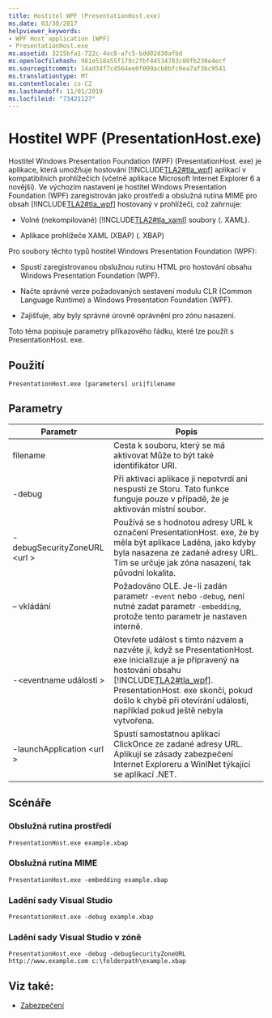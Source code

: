 ```yaml
---
title: Hostitel WPF (PresentationHost.exe)
ms.date: 03/30/2017
helpviewer_keywords:
- WPF Host application [WPF]
- PresentationHost.exe
ms.assetid: 3215bfa1-722c-4ac8-a7c5-bdd02d30afbd
ms.openlocfilehash: 981e518a55f179c2fbf44534783c80fb230e4ecf
ms.sourcegitcommit: 14ad34f7c4564ee0f009acb8bfc0ea7af3bc9541
ms.translationtype: MT
ms.contentlocale: cs-CZ
ms.lasthandoff: 11/01/2019
ms.locfileid: "73421127"
---
```

# <a name="wpf-host-presentationhostexe"></a>Hostitel WPF (PresentationHost.exe)
Hostitel Windows Presentation Foundation (WPF) (PresentationHost. exe) je aplikace, která umožňuje hostování [!INCLUDE[TLA2#tla_wpf](../../../../includes/tla2sharptla-wpf-md.md)] aplikací v kompatibilních prohlížečích (včetně aplikace Microsoft Internet Explorer 6 a novější). Ve výchozím nastavení je hostitel Windows Presentation Foundation (WPF) zaregistrován jako prostředí a obslužná rutina MIME pro obsah [!INCLUDE[TLA2#tla_wpf](../../../../includes/tla2sharptla-wpf-md.md)] hostovaný v prohlížeči, což zahrnuje:  
  
- Volné (nekompilované) [!INCLUDE[TLA2#tla_xaml](../../../../includes/tla2sharptla-xaml-md.md)] soubory (. XAML).  
  
- Aplikace prohlížeče XAML (XBAP) (. XBAP)  
  
 Pro soubory těchto typů hostitel Windows Presentation Foundation (WPF):  
  
- Spustí zaregistrovanou obslužnou rutinu HTML pro hostování obsahu Windows Presentation Foundation (WPF).  
  
- Načte správné verze požadovaných sestavení modulu CLR (Common Language Runtime) a Windows Presentation Foundation (WPF).  
  
- Zajišťuje, aby byly správné úrovně oprávnění pro zónu nasazení.  
  
 Toto téma popisuje parametry příkazového řádku, které lze použít s PresentationHost. exe.  
  
## <a name="usage"></a>Použití  
 `PresentationHost.exe [parameters] uri|filename`  
  
## <a name="parameters"></a>Parametry  
  
|Parametr|Popis|  
|---------------|-----------------|  
|filename|Cesta k souboru, který se má aktivovat Může to být také identifikátor URI.|  
|-debug|Při aktivaci aplikace ji nepotvrdí ani nespustí ze Storu. Tato funkce funguje pouze v případě, že je aktivován místní soubor.|  
|-debugSecurityZoneURL \<url >|Používá se s hodnotou adresy URL k označení PresentationHost. exe, že by měla být aplikace Laděna, jako kdyby byla nasazena ze zadané adresy URL. Tím se určuje jak zóna nasazení, tak původní lokalita.|  
|– vkládání|Požadováno OLE. Je-li zadán parametr `-event` nebo `-debug`, není nutné zadat parametr `-embedding`, protože tento parametr je nastaven interně.|  
|-\<eventname události >|Otevřete událost s tímto názvem a nazvěte ji, když se PresentationHost. exe inicializuje a je připravený na hostování obsahu [!INCLUDE[TLA2#tla_wpf](../../../../includes/tla2sharptla-wpf-md.md)]. PresentationHost. exe skončí, pokud došlo k chybě při otevírání události, například pokud ještě nebyla vytvořena.|  
|-launchApplication \<url >|Spustí samostatnou aplikaci ClickOnce ze zadané adresy URL. Aplikují se zásady zabezpečení Internet Exploreru a WinINet týkající se aplikací .NET.|  
  
## <a name="scenarios"></a>Scénáře  
  
### <a name="shell-handler"></a>Obslužná rutina prostředí  
 `PresentationHost.exe example.xbap`  
  
### <a name="mime-handler"></a>Obslužná rutina MIME  
 `PresentationHost.exe -embedding example.xbap`  
  
### <a name="visual-studio-debugging"></a>Ladění sady Visual Studio  
 `PresentationHost.exe -debug example.xbap`  
  
### <a name="visual-studio-debugging-in-zone"></a>Ladění sady Visual Studio v zóně  
 `PresentationHost.exe -debug -debugSecurityZoneURL http://www.example.com c:\folderpath\example.xbap`  
  
## <a name="see-also"></a>Viz také:

- [Zabezpečení](../security-wpf.md)

